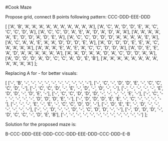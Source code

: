 #Cook Maze

Propose grid, connect B points following pattern: CCC-DDD-EEE-DDD

[
['A', 'B', 'A', 'A', 'A', 'A', 'A', 'A', 'A', 'A', 'A', 'A'],
['A', 'C', 'A', 'D', 'D', 'E', 'A', 'C', 'C', 'C', 'D', 'A'],
['A', 'C', 'C', 'D', 'A', 'E', 'A', 'D', 'A', 'D', 'A', 'A'],
['A', 'A', 'A', 'A', 'A', 'E', 'D', 'D', 'A', 'D', 'E', 'A'],
['A', 'C', 'C', 'D', 'D', 'D', 'A', 'A', 'A', 'A', 'E', 'A'],
['A', 'C', 'A', 'A', 'E', 'A', 'A', 'D', 'D', 'D', 'E', 'A'],
['A', 'D', 'D', 'D', 'E', 'E', 'A', 'C', 'A', 'A', 'A', 'A'],
['A', 'A', 'A', 'E', 'A', 'E', 'A', 'C', 'C', 'D', 'D', 'A'],
['A', 'D', 'E', 'E', 'A', 'D', 'A', 'A', 'A', 'A', 'A', 'A'],
['A', 'A', 'D', 'A', 'A', 'D', 'A', 'C', 'D', 'D', 'A', 'A'],
['A', 'D', 'D', 'D', 'A', 'D', 'C', 'C', 'A', 'D', 'E', 'B'],
['A', 'A', 'A', 'A', 'A', 'A', 'A', 'A', 'A', 'A', 'A', 'A']
];

Replacing A for - for better visuals:

[
['-', 'B', '-', '-', '-', '-', '-', '-', '-', '-', '-', '-'],
['-', 'C', '-', 'D', 'D', 'E', '-', 'C', 'C', 'C', 'D', '-'],
['-', 'C', 'C', 'D', '-', 'E', '-', 'D', '-', 'D', '-', '-'],
['-', '-', '-', '-', '-', 'E', 'D', 'D', '-', 'D', 'E', '-'],
['-', 'C', 'C', 'D', 'D', 'D', '-', '-', '-', '-', 'E', '-'],
['-', 'C', '-', '-', '-', '-', '-', 'D', 'D', 'D', 'E', '-'],
['-', 'D', 'D', 'D', 'E', 'E', '-', 'C', '-', '-', '-', '-'],
['-', '-', '-', 'E', '-', 'E', '-', 'C', 'C', 'D', 'D', '-'],
['-', 'D', 'E', 'E', '-', 'D', '-', '-', '-', '-', '-', '-'],
['-', '-', 'D', '-', '-', 'D', '-', 'C', 'D', 'D', '-', '-'],
['-', 'D', 'D', 'D', '-', 'D', 'C', 'C', '-', 'D', 'E', 'B'],
['-', '-', '-', '-', '-', '-', '-', '-', '-', '-', '-', '-']
];

Solution for the proposed maze is:

B-CCC-DDD-EEE-DDD-CCC-DDD-EEE-DDD-CCC-DDD-E-B

